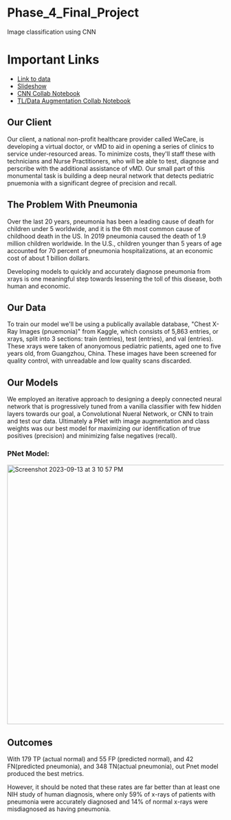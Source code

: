 # Phase_4_Final_Project
Image classification using CNN

# Important Links
* [Link to data](https://www.kaggle.com/datasets/paultimothymooney/chest-xray-pneumonia)
* [Slideshow](https://docs.google.com/presentation/d/1b00362rOPS9gBajW-z-O9oPM7BEFhORNFb104ckxhlI/edit?usp=sharing)
* [CNN Collab Notebook](https://colab.research.google.com/drive/1sExb0SCh8HD331YK4vhr5Wa-e4LLqJqG?usp=sharing)
* [TL/Data Augmentation Collab Notebook](https://colab.research.google.com/drive/12_UjzFoXGqHWx1C8kCmqGyzPNF0UsKpJ?usp=sharing)

## Our Client
Our client, a national non-profit healthcare provider called WeCare, is developing a virtual doctor, or vMD to aid in opening a series of clinics to service under-resourced areas. To minimize costs, they'll staff these with technicians and Nurse Practitioners, who will be able to test, diagnose and perscribe with the additional assistance of vMD. Our small part of this monumental task is building a deep neural network that detects pediatric pnuemonia with a significant degree of precision and recall.

## The Problem With Pneumonia
Over the last 20 years, pneumonia has been a leading cause of death for children under 5 worldwide, and it is the 6th most common cause of childhood death in the US. In 2019 pneumonia caused the death of 1.9 million children worldwide.  In the U.S., children younger than 5 years of age accounted for 70 percent of pneumonia hospitalizations, at an economic cost of about 1 billion dollars. 

Developing models to quickly and accurately diagnose pneumonia from xrays is one meaningful step towards lessening the toll of this disease, both human and economic.

## Our Data
To train our model we'll be using a publically available database, "Chest X-Ray Images (pnuemonia)" from Kaggle, which consists of 5,863 entries, or xrays, split into 3 sections: train (entries), test (entries), and val (entries). These xrays were taken of anonyomous pediatric patients, aged one to five years old, from Guangzhou, China. These images have been screened for quality control, with unreadable and low quality scans discarded.

## Our Models
We employed an iterative approach to designing a deeply connected neural network that is progressively tuned from a vanilla classifier with few hidden layers towards our goal, a Convolutional Nueral Network, or CNN to train and test our data. Ultimately a PNet with image augmentation and class weights was our best model for maximizing our identification of true positives (precision) and minimizing false negatives (recall).

### PNet Model:
<img width="602" alt="Screenshot 2023-09-13 at 3 10 57 PM" src="https://github.com/slowings/Phase_4_Final_Project/assets/113614318/afb6bbc2-bb0f-48aa-a848-e8081db2fd67">


## Outcomes
With 179 TP (actual normal) and 55 FP (predicted normal), and 42 FN(predicted pneumonia), and 348 TN(actual pneumonia), out Pnet model produced the best metrics. 

However, it should be noted that these rates are far better than at least one NIH study of human diagnosis, where only 59% of x-rays of patients with pneumonia were accurately diagnosed and 14% of normal x-rays were misdiagnosed as having pneumonia.

